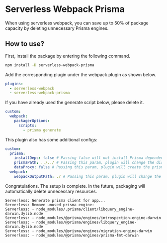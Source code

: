 # Serverless Webpack Prisma

When using serverless webpack, you can save up to 50% of package capacity by deleting unnecessary Prisma engines.

## How to use?

First, install the package by entering the following command.

```sh
npm install -D serverless-webpack-prisma
```

Add the corresponding plugin under the webpack plugin as shown below.

```yaml
plugins:
  - serverless-webpack
  - serverless-webpack-prisma
```

If you have already used the generate script below, please delete it.

```yaml
custom:
  webpack:
    packagerOptions:
      scripts:
        - prisma generate
```

This plugin also has some additional configs:

```yaml
custom:
  prisma:
    installDeps: false # Passing false will not install Prisma dependency during the build process. Default: true
    prismaPath: ../../ # Passing this param, plugin will change the directory to find the dir prisma containing the prisma/prisma.schema
    dataProxy: false # Passing this param, plugin will create the prisma client for use with a data proxy see: https://www.prisma.io/docs/data-platform/data-proxy
  webpack:
    webpackOutputPath: ./ # Passing this param, plugin will change the directory to find the dir .webpack
```

Congratulations. The setup is complete. In the future, packaging will automatically delete unnecessary resources.

```
Serverless: Generate prisma client for app...
Serverless: Remove unused prisma engine:
Serverless: - node_modules/.prisma/client/libquery_engine-darwin.dylib.node
Serverless: - node_modules/@prisma/engines/introspection-engine-darwin
Serverless: - node_modules/@prisma/engines/libquery_engine-darwin.dylib.node
Serverless: - node_modules/@prisma/engines/migration-engine-darwin
Serverless: - node_modules/@prisma/engines/prisma-fmt-darwin
```
